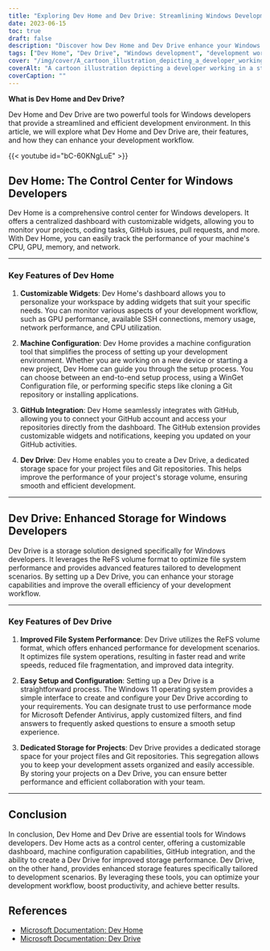 ```yaml
---
title: "Exploring Dev Home and Dev Drive: Streamlining Windows Development Workflow"
date: 2023-06-15
toc: true
draft: false
description: "Discover how Dev Home and Dev Drive enhance your Windows development workflow with customizable widgets, machine configuration, GitHub integration, and optimized storage."
tags: ["Dev Home", "Dev Drive", "Windows development", "development workflow", "customizable widgets", "machine configuration", "GitHub integration", "optimized storage", "Windows developers", "streamlined workflow", "code management", "project monitoring", "storage optimization", "development tools", "developer productivity", "Windows environment", "ReFS volume format", "performance optimization", "file system performance", "GitHub repositories", "storage solution", "Windows 11", "storage management", "efficient collaboration", "development assets", "productivity tools", "Windows Dev Docs", "development efficiency", "workflow optimization", "Windows development environment"]
cover: "/img/cover/A_cartoon_illustration_depicting_a_developer_working.png"
coverAlt: "A cartoon illustration depicting a developer working in a streamlined and efficient environment with Dev Home and Dev Drive tools."
coverCaption: ""
---
```


**What is Dev Home and Dev Drive?**

Dev Home and Dev Drive are two powerful tools for Windows developers that provide a streamlined and efficient development environment. In this article, we will explore what Dev Home and Dev Drive are, their features, and how they can enhance your development workflow.

{{< youtube id="bC-60KNgLuE" >}}

## Dev Home: The Control Center for Windows Developers

Dev Home is a comprehensive control center for Windows developers. It offers a centralized dashboard with customizable widgets, allowing you to monitor your projects, coding tasks, GitHub issues, pull requests, and more. With Dev Home, you can easily track the performance of your machine's CPU, GPU, memory, and network.

______

### Key Features of Dev Home

1. **Customizable Widgets**: Dev Home's dashboard allows you to personalize your workspace by adding widgets that suit your specific needs. You can monitor various aspects of your development workflow, such as GPU performance, available SSH connections, memory usage, network performance, and CPU utilization.

2. **Machine Configuration**: Dev Home provides a machine configuration tool that simplifies the process of setting up your development environment. Whether you are working on a new device or starting a new project, Dev Home can guide you through the setup process. You can choose between an end-to-end setup process, using a WinGet Configuration file, or performing specific steps like cloning a Git repository or installing applications.

3. **GitHub Integration**: Dev Home seamlessly integrates with GitHub, allowing you to connect your GitHub account and access your repositories directly from the dashboard. The GitHub extension provides customizable widgets and notifications, keeping you updated on your GitHub activities.

4. **Dev Drive**: Dev Home enables you to create a Dev Drive, a dedicated storage space for your project files and Git repositories. This helps improve the performance of your project's storage volume, ensuring smooth and efficient development.

______

## Dev Drive: Enhanced Storage for Windows Developers

Dev Drive is a storage solution designed specifically for Windows developers. It leverages the ReFS volume format to optimize file system performance and provides advanced features tailored to development scenarios. By setting up a Dev Drive, you can enhance your storage capabilities and improve the overall efficiency of your development workflow.

______

### Key Features of Dev Drive

1. **Improved File System Performance**: Dev Drive utilizes the ReFS volume format, which offers enhanced performance for development scenarios. It optimizes file system operations, resulting in faster read and write speeds, reduced file fragmentation, and improved data integrity.

2. **Easy Setup and Configuration**: Setting up a Dev Drive is a straightforward process. The Windows 11 operating system provides a simple interface to create and configure your Dev Drive according to your requirements. You can designate trust to use performance mode for Microsoft Defender Antivirus, apply customized filters, and find answers to frequently asked questions to ensure a smooth setup experience.

3. **Dedicated Storage for Projects**: Dev Drive provides a dedicated storage space for your project files and Git repositories. This segregation allows you to keep your development assets organized and easily accessible. By storing your projects on a Dev Drive, you can ensure better performance and efficient collaboration with your team.

______

## Conclusion

In conclusion, Dev Home and Dev Drive are essential tools for Windows developers. Dev Home acts as a control center, offering a customizable dashboard, machine configuration capabilities, GitHub integration, and the ability to create a Dev Drive for improved storage performance. Dev Drive, on the other hand, provides enhanced storage features specifically tailored to development scenarios. By leveraging these tools, you can optimize your development workflow, boost productivity, and achieve better results.

## References
- [Microsoft Documentation: Dev Home](https://learn.microsoft.com/en-us/windows/dev-home/?WT.mc_id=windows-c9-niner)
- [Microsoft Documentation: Dev Drive](https://learn.microsoft.com/en-us/windows/dev-drive/?WT.mc_id=windows-c9-niner)
